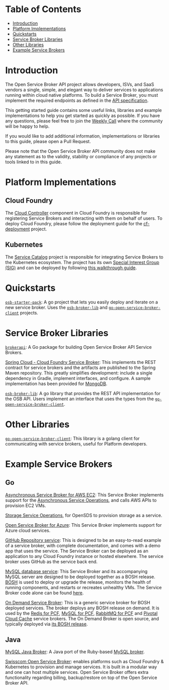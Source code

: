 # Table of Contents

- [Introduction](#introduction)
- [Platform Implementations](#platform-implementations)
- [Quickstarts](#quickstarts)
- [Service Broker Libraries](#service-broker-libraries)
- [Other Libraries](#other-libraries)
- [Example Service Brokers](#example-service-brokers)

# Introduction

The Open Service Broker API project allows developers, ISVs, and SaaS vendors a
single, simple, and elegant way to deliver services to applications running
within cloud native platforms. To build a Service Broker, you must implement the
required endpoints as defined in the [API specification](spec.md).

This getting started guide contains some useful links, libraries and example
implementations to help you get started as quickly as possible. If you have
any questions, please feel free to join the
[Weekly Call](https://github.com/openservicebrokerapi/servicebroker/wiki/Weekly-Call)
where the community will be happy to help.

If you would like to add additional information, implementations or libraries to
this guide, please open a Pull Request.

Please note that the Open Service Broker API community does not make any
statement as to the validity, stability or compliance of any projects or tools
linked to in this guide.

# Platform Implementations

## Cloud Foundry

The [Cloud Controller](https://github.com/cloudfoundry/cloud_controller_ng)
component in Cloud Foundry is responsible for registering Service Brokers and
interacting with them on behalf of users. To deploy Cloud Foundry, please follow
the deployment guide for the
[cf-deployment](https://github.com/cloudfoundry/cf-deployment) project.

## Kubernetes

The [Service Catalog](https://github.com/kubernetes-incubator/service-catalog)
project is responsible for integrating Service Brokers to the Kubernetes
ecosystem. The project has its own
[Special Interest Group (SIG)](https://github.com/kubernetes/community/tree/master/sig-service-catalog)
and can be deployed by following
[this walkthrough guide](https://github.com/kubernetes-incubator/service-catalog/blob/master/docs/walkthrough.md).

# Quickstarts

[`osb-starter-pack`](https://github.com/pmorie/osb-starter-pack):
A go project that lets you easily deploy and iterate on a new service broker.
Uses the [`osb-broker-lib`](https://github.com/pmorie/osb-broker-lib) and
[`go-open-service-broker-client`](https://github.com/pmorie/go-open-service-broker-client)
projects.

# Service Broker Libraries

[`brokerapi`](https://github.com/pivotal-cf/brokerapi):
A Go package for building Open Service Broker API Service Brokers.

[Spring Cloud - Cloud Foundry Service Broker](https://github.com/spring-cloud/spring-cloud-cloudfoundry-service-broker):
This implements the REST contract for service brokers and the artifacts are
published to the Spring Maven repository. This greatly simplifies development:
include a single dependency in Gradle, implement interfaces, and configure. A
sample implementation has been provided for
[MongoDB](https://github.com/spring-cloud-samples/cloudfoundry-service-broker).

[`osb-broker-lib`](https://github.com/pmorie/osb-broker-lib):
A go library that provides the REST API implementation for the OSB API. Users
implement an interface that uses the types from the
[`go-open-service-broker-client`](https://github.com/pmorie/go-open-service-broker-client).


# Other Libraries

[`go-open-service-broker-client`](https://github.com/pmorie/go-open-service-broker-client):
This library is a golang client for communicating with service brokers,
useful for Platform developers.

# Example Service Brokers

## Go

[Asynchronous Service Broker for AWS EC2](https://github.com/cloudfoundry-samples/go_service_broker):
This Service Broker implements support for the
[Asynchronous Service Operations](https://docs.cloudfoundry.org/services/api.html#asynchronous-operations),
and calls AWS APIs to provision EC2 VMs.

[Storage Service Operations](https://github.com/opensds/nbp/tree/master/service-broker),
for OpenSDS to provision storage as a service.

[Open Service Broker for Azure](https://github.com/Azure/open-service-broker-azure):
This Service Broker implements support for Azure cloud services.

[GitHub Repository service](https://github.com/cloudfoundry-samples/github-service-broker-ruby):
This is designed to be an easy-to-read example of a service broker, with
complete documentation, and comes with a demo app that uses the service.
The Service Broker can be deployed as an application to any Cloud Foundry instance
or hosted elsewhere. The service broker uses GitHub as the service back end.

[MySQL database service](https://github.com/cloudfoundry/cf-mysql-release):
This Service Broker and its accompanying MySQL server are designed to be deployed
together as a BOSH release. [BOSH](https://github.com/cloudfoundry/bosh) is
used to deploy or upgrade the release, monitors the health of running
components, and restarts or recreates unhealthy VMs. The Service Broker code alone
can be found [here](https://github.com/cloudfoundry/cf-mysql-broker).

[On Demand Service Broker](https://github.com/pivotal-cf/on-demand-service-broker):
This is a generic service broker for BOSH deployed services. The broker
deploys any BOSH release on demand. It is used by the
[Redis for PCF](https://www.cloudfoundry.org/the-foundry/redis-for-pcf/), 
[MySQL for PCF](https://pivotal.io/platform/services-marketplace/data-management/mysql), 
[RabbitMQ for PCF](https://www.cloudfoundry.org/the-foundry/rabbitmq-for-pcf/)
and 
[Pivotal Cloud Cache](https://pivotal.io/platform/services-marketplace/data-management/pivotal-cloud-cache) 
service brokers. The On Demand Broker is open source, and typically deployed via
[its BOSH release](https://github.com/pivotal-cf/on-demand-service-broker-release).

## Java

[MySQL Java Broker](https://github.com/cloudfoundry-community/cf-mysql-java-broker):
A Java port of the Ruby-based
[MySQL broker](https://github.com/cloudfoundry/cf-mysql-broker).

[Swisscom Open Service Broker](https://github.com/swisscom/open-service-broker):
enables platforms such as Cloud Foundry & Kubernetes to provision and manage
services. It is built in a modular way and one can host multiple services.
Open Service Broker offers extra functionality regarding billing,
backup/restore on top of the Open Service Broker API.
